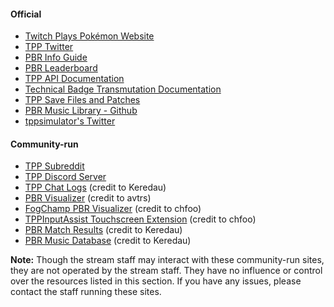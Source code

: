 #### Official

* [Twitch Plays Pokémon Website](https://twitchplayspokemon.tv)
* [TPP Twitter](https://twitter.com/Twitch_Plays)
* [PBR Info Guide](https://docs.google.com/spreadsheets/d/1Y37Yl348uS8cV3bhdxOHB2MbECcEP4SKUejgXrkl1ZU)
* [PBR Leaderboard](https://twitchplayspokemon.tv/leaderboard)
* [TPP API Documentation](https://twitchplayspokemon.tv/api_docs)
* [Technical Badge Transmutation Documentation](https://twitchplayspokemon.tv/transmutation_calculations)
* [TPP Save Files and Patches](https://github.com/TwitchPlaysPokemon/tpp-streamdocs/tree/master/saves)
* [PBR Music Library - Github](https://github.com/TwitchPlaysPokemon/musicLibrary)
* [tppsimulator's Twitter](https://twitter.com/tppsimulator)

#### Community-run

* [TPP Subreddit](https://reddit.com/r/twitchplayspokemon) 
* [TPP Discord Server](https://discord.gg/twitchplayspokemon)
* [TPP Chat Logs](https://tpp.chat) (credit to Keredau)
* [PBR Visualizer](https://mdolr.github.io/wolfie-2018-tppviz/page.html) (credit to avtrs)
* [FogChamp PBR Visualizer](http://chfoo.github.io/fogchamp) (credit to chfoo)
* [TPPInputAssist Touchscreen Extension](https://github.com/chfoo/tppinputassist) (credit to chfoo)
* [PBR Match Results](https://twitchplaysleaderboard.info/pbr) (credit to Keredau)
* [PBR Music Database](https://twitchplaysleaderboard.info/pbr/songs) (credit to Keredau)

**Note:** Though the stream staff may interact with these community-run sites, they are not operated by the stream staff. They have no influence or control over the resources listed in this section. If you have any issues, please contact the staff running these sites.